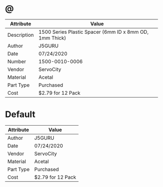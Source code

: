 # @
| Attribute | Value |
| ---  | ---     |
| Description | 1500 Series Plastic Spacer (6mm ID x 8mm OD, 1mm Thick) |
| Author | J5GURU |
| Date | 07/24/2020 |
| Number | 1500-0010-0006 |
| Vendor | ServoCity |
| Material | Acetal |
| Part Type | Purchased |
| Cost | $2.79 for 12 Pack |
# Default
| Attribute | Value |
| ---  | ---     |
| Author | J5GURU |
| Date | 07/24/2020 |
| Vendor | ServoCity |
| Material | Acetal |
| Part Type | Purchased |
| Cost | $2.79 for 12 Pack |
